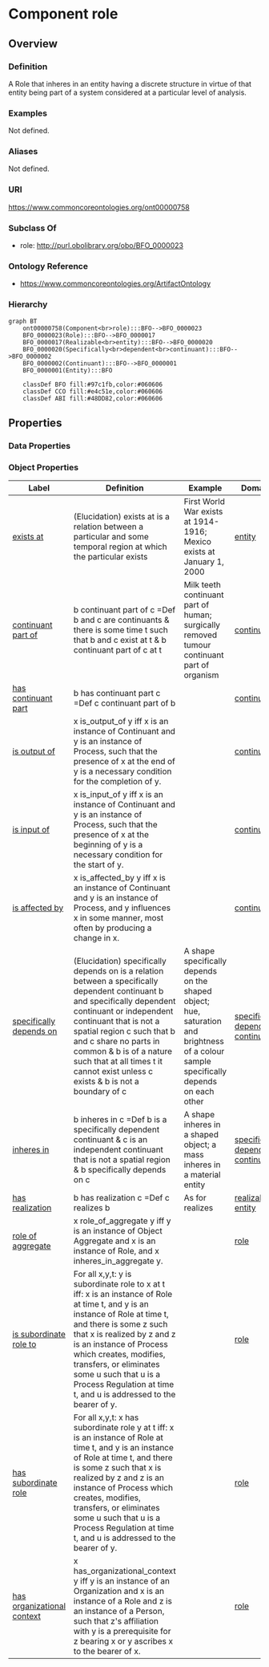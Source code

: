 # Component role

## Overview

### Definition
A Role that inheres in an entity having a discrete structure in virtue of that entity being part of a system considered at a particular level of analysis.

### Examples
Not defined.

### Aliases
Not defined.

### URI
https://www.commoncoreontologies.org/ont00000758

### Subclass Of
- role: http://purl.obolibrary.org/obo/BFO_0000023

### Ontology Reference
- https://www.commoncoreontologies.org/ArtifactOntology

### Hierarchy
```mermaid
graph BT
    ont00000758(Component<br>role):::BFO-->BFO_0000023
    BFO_0000023(Role):::BFO-->BFO_0000017
    BFO_0000017(Realizable<br>entity):::BFO-->BFO_0000020
    BFO_0000020(Specifically<br>dependent<br>continuant):::BFO-->BFO_0000002
    BFO_0000002(Continuant):::BFO-->BFO_0000001
    BFO_0000001(Entity):::BFO
    
    classDef BFO fill:#97c1fb,color:#060606
    classDef CCO fill:#e4c51e,color:#060606
    classDef ABI fill:#48DD82,color:#060606
```

## Properties
### Data Properties
### Object Properties
| Label | Definition | Example | Domain | Range | Inverse Of |
|-------|------------|---------|--------|-------|------------|
| [exists at](https://www.commoncoreontologies.org/ont00001992) | (Elucidation) exists at is a relation between a particular and some temporal region at which the particular exists | First World War exists at 1914-1916; Mexico exists at January 1, 2000 | [entity](http://purl.obolibrary.org/obo/BFO_0000001) | [temporal region](http://purl.obolibrary.org/obo/BFO_0000008) | []([]) |
| [continuant part of](https://www.commoncoreontologies.org/ont00001992) | b continuant part of c =Def b and c are continuants & there is some time t such that b and c exist at t & b continuant part of c at t | Milk teeth continuant part of human; surgically removed tumour continuant part of organism | [continuant](http://purl.obolibrary.org/obo/BFO_0000002) | [continuant](http://purl.obolibrary.org/obo/BFO_0000002) | [has continuant part](http://purl.obolibrary.org/obo/BFO_0000178) |
| [has continuant part](https://www.commoncoreontologies.org/ont00001992) | b has continuant part c =Def c continuant part of b |  | [continuant](http://purl.obolibrary.org/obo/BFO_0000002) | [continuant](http://purl.obolibrary.org/obo/BFO_0000002) | []([]) |
| [is output of](https://www.commoncoreontologies.org/ont00001992) | x is_output_of y iff x is an instance of Continuant and y is an instance of Process, such that the presence of x at the end of y is a necessary condition for the completion of y. |  | [continuant](http://purl.obolibrary.org/obo/BFO_0000002) | [process](http://purl.obolibrary.org/obo/BFO_0000015) | [has output](https://www.commoncoreontologies.org/ont00001986) |
| [is input of](https://www.commoncoreontologies.org/ont00001992) | x is_input_of y iff x is an instance of Continuant and y is an instance of Process, such that the presence of x at the beginning of y is a necessary condition for the start of y. |  | [continuant](http://purl.obolibrary.org/obo/BFO_0000002) | [process](http://purl.obolibrary.org/obo/BFO_0000015) | [has input](https://www.commoncoreontologies.org/ont00001921) |
| [is affected by](https://www.commoncoreontologies.org/ont00001992) | x is_affected_by y iff x is an instance of Continuant and y is an instance of Process, and y influences x in some manner, most often by producing a change in x. |  | [continuant](http://purl.obolibrary.org/obo/BFO_0000002) | [process](http://purl.obolibrary.org/obo/BFO_0000015) | []([]) |
| [specifically depends on](https://www.commoncoreontologies.org/ont00001992) | (Elucidation) specifically depends on is a relation between a specifically dependent continuant b and specifically dependent continuant or independent continuant that is not a spatial region c such that b and c share no parts in common & b is of a nature such that at all times t it cannot exist unless c exists & b is not a boundary of c | A shape specifically depends on the shaped object; hue, saturation and brightness of a colour sample specifically depends on each other | [specifically dependent continuant](http://purl.obolibrary.org/obo/BFO_0000020) | {'or': {'or': ['http://purl.obolibrary.org/obo/BFO_0000020']}} | []([]) |
| [inheres in](https://www.commoncoreontologies.org/ont00001992) | b inheres in c =Def b is a specifically dependent continuant & c is an independent continuant that is not a spatial region & b specifically depends on c | A shape inheres in a shaped object; a mass inheres in a material entity | [specifically dependent continuant](http://purl.obolibrary.org/obo/BFO_0000020) | {'and': {'and': ['http://purl.obolibrary.org/obo/BFO_0000004']}} | []([]) |
| [has realization](https://www.commoncoreontologies.org/ont00001992) | b has realization c =Def c realizes b | As for realizes | [realizable entity](http://purl.obolibrary.org/obo/BFO_0000017) | [process](http://purl.obolibrary.org/obo/BFO_0000015) | [realizes](http://purl.obolibrary.org/obo/BFO_0000055) |
| [role of aggregate](https://www.commoncoreontologies.org/ont00001992) | x role_of_aggregate y iff y is an instance of Object Aggregate and x is an instance of Role, and x inheres_in_aggregate y. |  | [role](http://purl.obolibrary.org/obo/BFO_0000023) | [object aggregate](http://purl.obolibrary.org/obo/BFO_0000027) | []([]) |
| [is subordinate role to](https://www.commoncoreontologies.org/ont00001992) | For all x,y,t: y is subordinate role to x at t iff: x is an instance of Role at time t, and y is an instance of Role at time t, and there is some z such that x is realized by z and z is an instance of Process which creates, modifies, transfers, or eliminates some u such that u is a Process Regulation at time t, and u is addressed to the bearer of y. |  | [role](http://purl.obolibrary.org/obo/BFO_0000023) | [role](http://purl.obolibrary.org/obo/BFO_0000023) | [has subordinate role](https://www.commoncoreontologies.org/ont00001951) |
| [has subordinate role](https://www.commoncoreontologies.org/ont00001992) | For all x,y,t: x has subordinate role y at t iff: x is an instance of Role at time t, and y is an instance of Role at time t, and there is some z such that x is realized by z and z is an instance of Process which creates, modifies, transfers, or eliminates some u such that u is a Process Regulation at time t, and u is addressed to the bearer of y. |  | [role](http://purl.obolibrary.org/obo/BFO_0000023) | [role](http://purl.obolibrary.org/obo/BFO_0000023) | []([]) |
| [has organizational context](https://www.commoncoreontologies.org/ont00001992) | x has_organizational_context y iff y is an instance of an Organization and x is an instance of a Role and z is an instance of a Person, such that z's affiliation with y is a prerequisite for z bearing x or y ascribes x to the bearer of x. |  | [role](http://purl.obolibrary.org/obo/BFO_0000023) | [Organization](https://www.commoncoreontologies.org/ont00001180) | []([]) |
